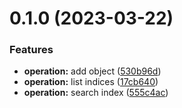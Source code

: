 # 0.1.0 (2023-03-22)


### Features

* **operation:** add object ([530b96d](https://github.com/dhayab/n8n-nodes-algolia/commit/530b96d35622b585ebe4c3f384af486dd0eb7b9a))
* **operation:** list indices ([17cb640](https://github.com/dhayab/n8n-nodes-algolia/commit/17cb6400f29c106fa159cdd870ac339a4418b8f0))
* **operation:** search index ([555c4ac](https://github.com/dhayab/n8n-nodes-algolia/commit/555c4acf67e5ce3d79ed8b50de7f4576da239262))



